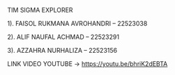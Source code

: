 TIM SIGMA EXPLORER

1). FAISOL RUKMANA AVROHANDRI – 22523038

2). ALIF NAUFAL ACHMAD – 22523291

3). AZZAHRA NURHALIZA – 22523156

LINK VIDEO YOUTUBE -> https://youtu.be/bhriK2dEBTA 
